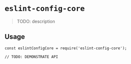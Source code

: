 # `eslint-config-core`

> TODO: description

## Usage

```
const eslintConfigCore = require('eslint-config-core');

// TODO: DEMONSTRATE API
```
